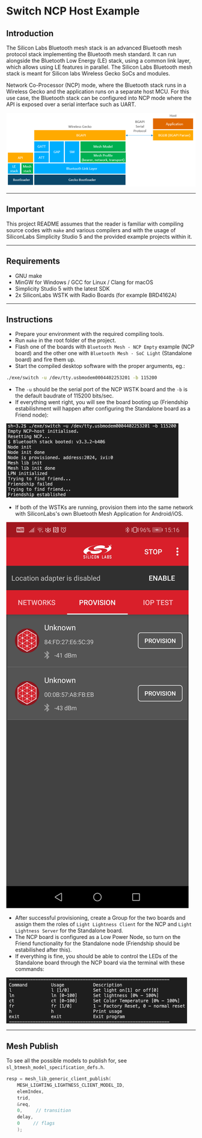 # Switch NCP Host Example

## Introduction

The Silicon Labs Bluetooth mesh stack is an advanced Bluetooth mesh protocol stack implementing the Bluetooth mesh standard. It
can run alongside the Bluetooth Low Energy (LE) stack, using a common link layer, which allows using LE features in parallel. The
Silicon Labs Bluetooth mesh stack is meant for Silicon labs Wireless Gecko SoCs and modules.

Network Co-Processor (NCP) mode, where the Bluetooth stack runs in a Wireless Gecko and the application runs on a separate
host MCU. For this use case, the Bluetooth stack can be configured into NCP mode where the API is exposed over a serial interface such as UART.

<img src="images/ncp_diagram.png">

---

## Important

This project README assumes that the reader is familiar with compiling source codes with ```make``` and various compilers and with the usage of SiliconLabs Simplicity Studio 5 and the provided example projects within it.

---

## Requirements

 - GNU make
 - MinGW for Windows /  GCC for Linux / Clang for macOS
 - Simplicity Studio 5 with the latest SDK
 - 2x SiliconLabs WSTK with Radio Boards (for example BRD4162A)

---

## Instructions

 - Prepare your environment with the required compiling tools.
 - Run ```make``` in the root folder of the project.
 - Flash one of the boards with ```Bluetooth Mesh - NCP Empty``` example (NCP board) and the other one with ```Bluetooth Mesh - SoC Light``` (Standalone board) and fire them up.
 - Start the compiled desktop software with the proper arguments, eg.:
 ```sh
 ./exe/switch -u /dev/tty.usbmodem0004402253201 -b 115200
 ```
  - The ```-u``` should be the serial port of the NCP WSTK board and the ```-b``` is the default baudrate of 115200 bits/sec.
  - If everything went right, you will see the board booting up (Friendship estabilishment will happen after configuring the Standalone board as a Friend node):

<img src="images/terminal_start.png">

  - If both of the WSTKs are running, provision them into the same network with SiliconLabs's own Bluetooth Mesh Application for Android/iOS.

<img src="images/bluetooth_mesh_provision.jpg">

  - After successful provisioning, create a Group for the two boards and assign them the roles of ```Light Lightness Client``` for the NCP and ```Light Lightness Server``` for the Standalone board.
  - The NCP board is configured as a Low Power Node, so turn on the Friend functionality for the Standalone node (Friendship should be estabilished after this).
  - If everything is fine, you should be able to control the LEDs of the Standalone board through the NCP board via the terminal with these commands:

<img src="images/terminal_usage.png">

---

## Mesh Publish

To see all the possible models to publish for, see ```sl_btmesh_model_specification_defs.h```.

```c
resp = mesh_lib_generic_client_publish(
    MESH_LIGHTING_LIGHTNESS_CLIENT_MODEL_ID,
    elemIndex,
    trid,
    &req,
    0,     // transition
    delay,
    0     // flags
    );
```